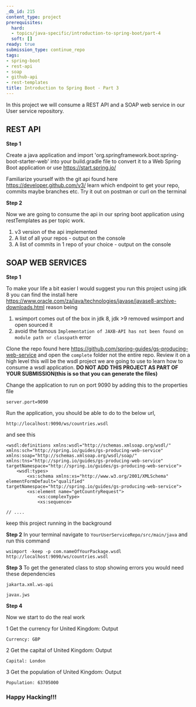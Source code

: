 ```yaml
---
_db_id: 215
content_type: project
prerequisites:
  hard:
  - topics/java-specific/introduction-to-spring-boot/part-4
  soft: []
ready: true
submission_type: continue_repo
tags:
- spring-boot
- rest-api
- soap
- github-api
- rest-templates
title: Introduction to Spring Boot - Part 3
---
```


In this project we will consume a REST API and a SOAP web service in our User service repository.

## REST API

**Step 1**

Create a java application and import 'org.springframework.boot:spring-boot-starter-web' into your build.gradle file to convert it to a Web Spring Boot application or use https://start.spring.io/

Familiarize yourself with the git api found here https://developer.github.com/v3/ learn which endpoint to get your repo, commits maybe branches etc. Try it out on postman or curl on the terminal

**Step 2**

Now we are going to consume the api in our spring boot application using restTemplates as per topic work.

1. v3 version of the api implemented
2. A list of all your repos - output on the console
3. A list of commits in 1 repo of your choice - output on the console

## SOAP WEB SERVICES

**Step 1**

To make your life a bit easier I would suggest you run this project using jdk 8 you can find the install here https://www.oracle.com/za/java/technologies/javase/javase8-archive-downloads.html reason being

1. wsimport comes out of the box in jdk 8, jdk >9 removed wsimport and open sourced it
2. avoid the famous ```Implementation of JAXB-API has not been found on module path or classpath``` error

Clone the repo found here https://github.com/spring-guides/gs-producing-web-service and open the `complete` folder not the entire repo. Review it on a high level this will be the wsdl project we are going to use to learn how to consume a wsdl application. **DO NOT ADD THIS PROJECT AS PART OF YOUR SUBMISSION(this is so that you can generate the files)**

Change the application to run on port 9090 by adding this to the properties file

```
server.port=9090

```

Run the application, you should be able to do to the below url,

```
http://localhost:9090/ws/countries.wsdl

```

and see this

```
<wsdl:definitions xmlns:wsdl="http://schemas.xmlsoap.org/wsdl/" xmlns:sch="http://spring.io/guides/gs-producing-web-service" xmlns:soap="http://schemas.xmlsoap.org/wsdl/soap/" xmlns:tns="http://spring.io/guides/gs-producing-web-service" targetNamespace="http://spring.io/guides/gs-producing-web-service">
    <wsdl:types>
        <xs:schema xmlns:xs="http://www.w3.org/2001/XMLSchema" elementFormDefault="qualified" targetNamespace="http://spring.io/guides/gs-producing-web-service">
        <xs:element name="getCountryRequest">
            <xs:complexType>
            <xs:sequence>

// ....

```

keep this project running in the background

**Step 2**
In your terminal navigate to `YourUserServiceRepo/src/main/java` and run this command

```
wsimport -keep -p com.nameOfYourPackage.wsdl http://localhost:9090/ws/countries.wsdl

```

**Step 3**
To get the generated class to stop showing errors you would need these dependencies

```
jakarta.xml.ws-api

javax.jws
```
**Step 4**

Now we start to do the real work

1 Get the currency for United Kingdom: Output

```
Currency: GBP

```

2 Get the capital of United Kingdom: Output

```
Capital: London

```

3 Get the population of United Kingdom: Output

```
Population: 63705000

```

### Happy Hacking!!!